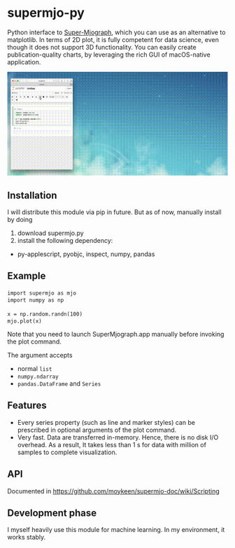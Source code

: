 # supermjo-py

Python interface to [Super-Mjograph](http://www.mjograph.net/), which you can use as an alternative to matplotlib.
In terms of 2D plot, it is fully competent for data science, even though it does not support 3D functionality.
You can easily create publication-quality charts, by leveraging the rich GUI of macOS-native application.

![screen shot](ex1.gif)

## Installation
I will distribute this module via pip in future.
But as of now, manually install by doing
1. download supermjo.py
2. install the following dependency:
  * py-applescript, pyobjc, inspect, numpy, pandas



## Example

```python:sample
import supermjo as mjo
import numpy as np

x = np.random.randn(100)
mjo.plot(x)
```
Note that you need to launch SuperMjograph.app manually before invoking the plot command.


The argument accepts
* normal `list`
* `numpy.ndarray`
* `pandas.DataFrame` and `Series`

## Features

* Every series property (such as line and marker styles)
can be prescribed in optional arguments of the plot command.
* Very fast. Data are transferred in-memory. Hence, there is no disk I/O overhead. As a result, It takes less than 1 s for data with million of samples to complete visualization.


## API

Documented in https://github.com/moykeen/supermjo-doc/wiki/Scripting

## Development phase

I myself heavily use this module for machine learning. In my environment, it works stably.
